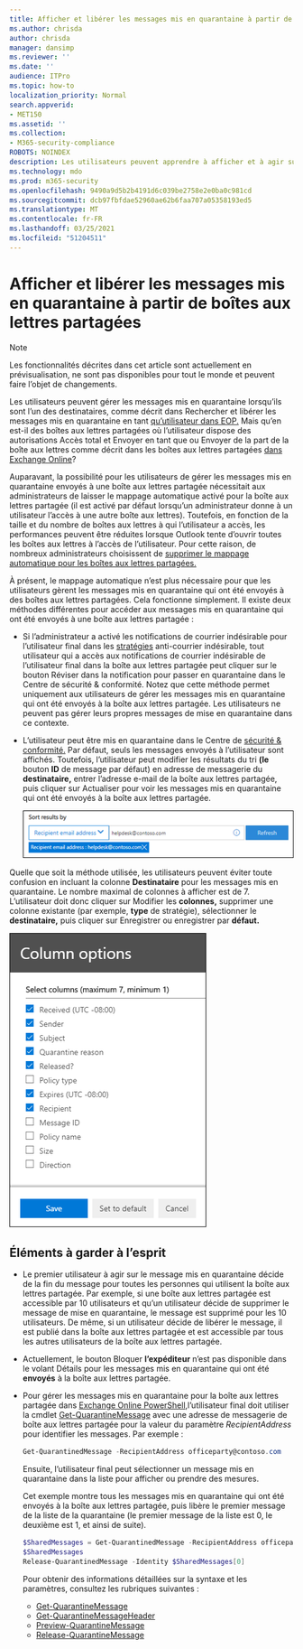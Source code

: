 ```yaml
---
title: Afficher et libérer les messages mis en quarantaine à partir de boîtes aux lettres partagées
ms.author: chrisda
author: chrisda
manager: dansimp
ms.reviewer: ''
ms.date: ''
audience: ITPro
ms.topic: how-to
localization_priority: Normal
search.appverid:
- MET150
ms.assetid: ''
ms.collection:
- M365-security-compliance
ROBOTS: NOINDEX
description: Les utilisateurs peuvent apprendre à afficher et à agir sur les messages mis en quarantaine qui ont été envoyés à des boîtes aux lettres partagées pour qui ils ont des autorisations.
ms.technology: mdo
ms.prod: m365-security
ms.openlocfilehash: 9490a9d5b2b4191d6c039be2758e2e0ba0c981cd
ms.sourcegitcommit: dcb97fbfdae52960ae62b6faa707a05358193ed5
ms.translationtype: MT
ms.contentlocale: fr-FR
ms.lasthandoff: 03/25/2021
ms.locfileid: "51204511"
---
```

# <a name="view-and-release-quarantined-messages-from-shared-mailboxes"></a>Afficher et libérer les messages mis en quarantaine à partir de boîtes aux lettres partagées

> [!NOTE]
> Les fonctionnalités décrites dans cet article sont actuellement en prévisualisation, ne sont pas disponibles pour tout le monde et peuvent faire l’objet de changements.

Les utilisateurs peuvent gérer les messages mis en quarantaine lorsqu’ils sont l’un des destinataires, comme décrit dans Rechercher et libérer les messages mis en quarantaine en tant [qu’utilisateur dans EOP.](find-and-release-quarantined-messages-as-a-user.md) Mais qu’en est-il des boîtes aux lettres partagées où l’utilisateur dispose des autorisations Accès total et Envoyer en tant que ou Envoyer de la part de la boîte aux lettres comme décrit dans les boîtes aux lettres partagées [dans Exchange Online](/exchange/collaboration-exo/shared-mailboxes)?

Auparavant, la possibilité pour les utilisateurs de gérer les messages mis en quarantaine envoyés à une boîte aux lettres partagée nécessitait aux administrateurs de laisser le mappage automatique activé pour la boîte aux lettres partagée (il est activé par défaut lorsqu’un administrateur donne à un utilisateur l’accès à une autre boîte aux lettres). Toutefois, en fonction de la taille et du nombre de boîtes aux lettres  à qui l’utilisateur a accès, les performances peuvent être réduites lorsque Outlook tente d’ouvrir toutes les boîtes aux lettres à l’accès de l’utilisateur. Pour cette raison, de nombreux administrateurs choisissent de [supprimer le mappage automatique pour les boîtes aux lettres partagées.](/outlook/troubleshoot/profiles-and-accounts/remove-automapping-for-shared-mailbox)

À présent, le mappage automatique n’est plus nécessaire pour que les utilisateurs gèrent les messages mis en quarantaine qui ont été envoyés à des boîtes aux lettres partagées. Cela fonctionne simplement. Il existe deux méthodes différentes pour accéder aux messages mis en quarantaine qui ont été envoyés à une boîte aux lettres partagée :

- Si l’administrateur a activé les notifications de courrier indésirable pour l’utilisateur final dans les [stratégies](https://docs.microsoft.com/microsoft-365/security/office-365-security/configure-your-spam-filter-policies) anti-courrier indésirable, tout utilisateur qui a accès aux notifications de courrier indésirable de l’utilisateur final dans la boîte aux lettres partagée peut cliquer sur le bouton Réviser dans la notification pour passer en quarantaine dans le Centre de sécurité & conformité.  Notez que cette méthode permet uniquement aux utilisateurs de gérer les messages mis en quarantaine qui ont été envoyés à la boîte aux lettres partagée. Les utilisateurs ne peuvent pas gérer leurs propres messages de mise en quarantaine dans ce contexte.

- L’utilisateur peut être mis en quarantaine dans le Centre de [sécurité & conformité.](find-and-release-quarantined-messages-as-a-user.md) Par défaut, seuls les messages envoyés à l’utilisateur sont affichés. Toutefois, l’utilisateur peut modifier les résultats du tri **(le** bouton **ID** de message par  défaut) en adresse de messagerie du **destinataire,** entrer l’adresse e-mail de la boîte aux lettres partagée, puis cliquer sur Actualiser pour voir les messages mis en quarantaine qui ont été envoyés à la boîte aux lettres partagée.

  ![Tri des messages mis en quarantaine par adresse de messagerie du destinataire.](../../media/quarantine-sort-results-by-recipient-email-address.png)

Quelle que soit la méthode utilisée, les utilisateurs peuvent éviter toute confusion en incluant la colonne **Destinataire** pour les messages mis en quarantaine. Le nombre maximal de colonnes à afficher est de 7. L’utilisateur doit donc cliquer sur Modifier les  **colonnes,** supprimer une colonne existante (par exemple, **type** de stratégie), sélectionner le **destinataire,** puis cliquer sur Enregistrer ou enregistrer par **défaut.**

  ![Supprimez la colonne Type de stratégie et ajoutez la colonne Destinataire en quarantaine.](../../media/quarantine-add-recipient-column.png)

## <a name="things-to-keep-in-mind"></a>Éléments à garder à l’esprit

- Le premier utilisateur à agir sur le message mis en quarantaine décide de la fin du message pour toutes les personnes qui utilisent la boîte aux lettres partagée. Par exemple, si une boîte aux lettres partagée est accessible par 10 utilisateurs et qu’un utilisateur décide de supprimer le message de mise en quarantaine, le message est supprimé pour les 10 utilisateurs. De même, si un utilisateur décide de libérer le message, il est publié dans la boîte aux lettres partagée et est accessible par tous les autres utilisateurs de la boîte aux lettres partagée.

- Actuellement, le bouton Bloquer **l’expéditeur** n’est pas disponible dans le volant Détails pour les messages mis en quarantaine qui ont été **envoyés** à la boîte aux lettres partagée.

- Pour gérer les messages mis en quarantaine pour la boîte aux lettres partagée dans [Exchange Online PowerShell,](/powershell/exchange/connect-to-exchange-online-powershell)l’utilisateur final doit utiliser la cmdlet [Get-QuarantineMessage](/powershell/module/exchange/get-quarantinemessage) avec une adresse de messagerie de boîte aux lettres partagée pour la valeur du paramètre _RecipientAddress_ pour identifier les messages. Par exemple :

  ```powershell
  Get-QuarantinedMessage -RecipientAddress officeparty@contoso.com
  ```

  Ensuite, l’utilisateur final peut sélectionner un message mis en quarantaine dans la liste pour afficher ou prendre des mesures.

  Cet exemple montre tous les messages mis en quarantaine qui ont été envoyés à la boîte aux lettres partagée, puis libère le premier message de la liste de la quarantaine (le premier message de la liste est 0, le deuxième est 1, et ainsi de suite).

  ```powershell
  $SharedMessages = Get-QuarantinedMessage -RecipientAddress officeparty@contoso.com | select -ExpandProperty Identity
  $SharedMessages
  Release-QuarantinedMessage -Identity $SharedMessages[0]
  ```

  Pour obtenir des informations détaillées sur la syntaxe et les paramètres, consultez les rubriques suivantes :

  - [Get-QuarantineMessage](/powershell/module/exchange/get-quarantinemessage)
  - [Get-QuarantineMessageHeader](/powershell/module/exchange/get-quarantinemessageheader)
  - [Preview-QuarantineMessage](/powershell/module/exchange/preview-quarantinemessage)
  - [Release-QuarantineMessage](/powershell/module/exchange/release-quarantinemessage)